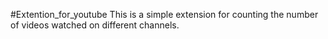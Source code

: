 #Extention_for_youtube
This is a simple extension for counting the number of videos watched on different channels.
